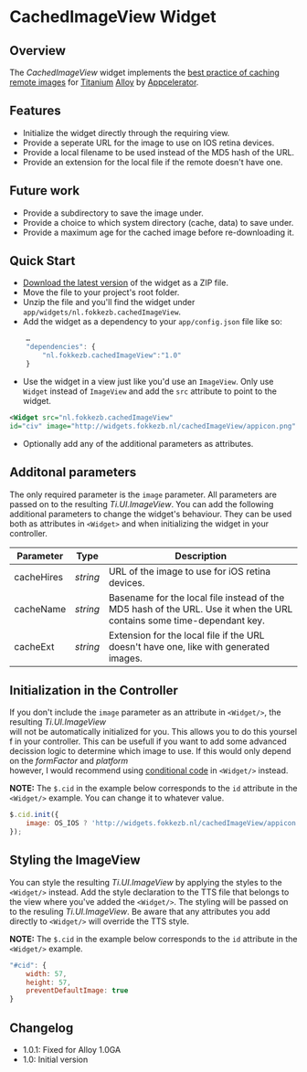 # CachedImageView Widget
## Overview
The *CachedImageView* widget implements the [best practice of caching remote images](http://docs.appcelerator.com/titanium/latest/#!/guide/Image_Best_Practices-section-30082525_ImageBestPractices-Cachingremoteimages) for [Titanium](http://www.appcelerator.com/platform) [Alloy](http://projects.appcelerator.com/alloy/docs/Alloy-bootstrap/index.html) by [Appcelerator](http://www.appcelerator.com).

## Features
* Initialize the widget directly through the requiring view.
* Provide a seperate URL for the image to use on IOS retina devices.
* Provide a local filename to be used instead of the MD5 hash of the URL.
* Provide an extension for the local file if the remote doesn't have one.

## Future work
* Provide a subdirectory to save the image under.
* Provide a choice to which system directory (cache, data) to save under.
* Provide a maximum age for the cached image before re-downloading it.

## Quick Start
* [Download the latest version](https://github.com/FokkeZB/nl.fokkezb.cachedImageView/tags) of the widget as a ZIP file.
* Move the file to your project's root folder.
* Unzip the file and you'll find the widget under `app/widgets/nl.fokkezb.cachedImageView`.
* Add the widget as a dependency to your `app/config.json` file like so:

```javascript
	…
	"dependencies": {
		"nl.fokkezb.cachedImageView":"1.0"
	}
```

* Use the widget in a view just like you'd use an `ImageView`. Only use `Widget` instead of `ImageView` and add the `src` attribute to point to the widget.

```xml
<Widget src="nl.fokkezb.cachedImageView"
id="civ" image="http://widgets.fokkezb.nl/cachedImageView/appicon.png" />
```

* Optionally add any of the additional parameters as attributes.

## Additonal parameters
The only required parameter is the `image` parameter. All parameters are passed on to the resulting *Ti.UI.ImageView*. You can add the following additional parameters to change the widget's behaviour. They can be used both as attributes in `<Widget>` and when initializing the widget in your controller.

| Parameter | Type | Description |
| --------- | ---- | ----------- |
| cacheHires | *string* | URL of the image to use for iOS retina devices. |
| cacheName | *string*  | Basename for the local file instead of the MD5 hash of the URL. Use it when the URL contains some time-dependant key. |
| cacheExt | *string* | Extension for the local file if the URL doesn't have one, like with generated images. |

## Initialization in the Controller
If you don't include the `image` parameter as an attribute in `<Widget/>`, the resulting *Ti.UI.ImageView* will not be automatically initialized for you. This allows you to do this yourself in your controller. This can be usefull if you want to add some advanced decission logic to determine which image to use. If this would only depend on the *formFactor* and *platform* however, I would recommend using [conditional code](http://docs.appcelerator.com/titanium/3.0/#!/guide/Alloy_Views-section-34636249_AlloyViews-ConditionalCode) in `<Widget/>` instead.

**NOTE:** The `$.cid` in the example below corresponds to the `id` attribute in the `<Widget/>` example. You can change it to whatever value.

```javascript
$.cid.init({
    image: OS_IOS ? 'http://widgets.fokkezb.nl/cachedImageView/appicon.png' : 'http://url.to/android.png'
});
```

## Styling the ImageView
You can style the resulting *Ti.UI.ImageView* by applying the styles to the `<Widget/>` instead. Add the style declaration to the TTS file that belongs to the view where you've added the `<Widget/>`. The styling will be passed on to the resuling *Ti.UI.ImageView*. Be aware that any attributes you add directly to `<Widget/>` will override the TTS style.

**NOTE:** The `$.cid` in the example below corresponds to the `id` attribute in the `<Widget/>` example.

```javascript
"#cid": {
	width: 57,
	height: 57,
	preventDefaultImage: true
}
```

## Changelog
* 1.0.1: Fixed for Alloy 1.0GA
* 1.0: Initial version